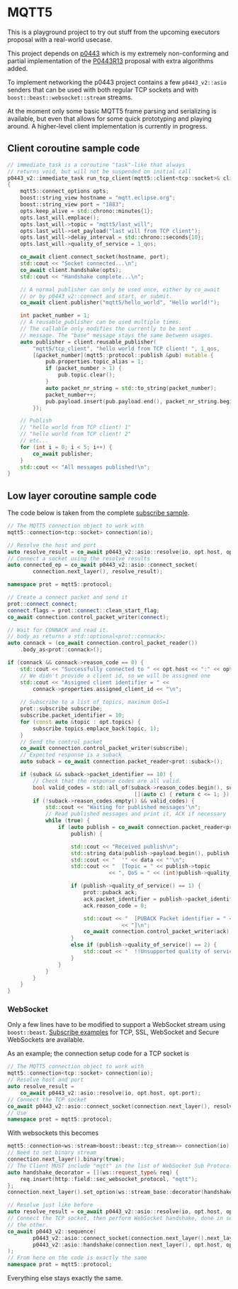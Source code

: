# MQTT5
This is a playground project to try out stuff from the upcoming executors proposal with a real-world usecase.

This project depends on [p0443](https://github.com/AndWass/p0443) which is my extremely non-conforming and partial implementation of the [P0443R13](http://www.open-std.org/jtc1/sc22/wg21/docs/papers/2020/p0443r13.html) proposal with extra algorithms added.

To implement networking the p0443 project contains a few `p0443_v2::asio` senders that can be used with both regular TCP sockets and with `boost::beast::websocket::stream` streams.

At the moment only some basic MQTT5 frame parsing and serializing is available, but even that allows for some quick prototyping and playing around. A higher-level client implementation is currently in progress.

## Client coroutine sample code

```cpp
// immediate_task is a coroutine "task"-like that always
// returns void, but will not be suspended on initial call
p0443_v2::immediate_task run_tcp_client(mqtt5::client<tcp::socket>& client)
{
    mqtt5::connect_options opts;
    boost::string_view hostname = "mqtt.eclipse.org";
    boost::string_view port = "1883";
    opts.keep_alive = std::chrono::minutes{1};
    opts.last_will.emplace();
    opts.last_will->topic = "mqtt5/last_will";
    opts.last_will->set_payload("last will from TCP client");
    opts.last_will->delay_interval = std::chrono::seconds{10};
    opts.last_will->quality_of_service = 1_qos;

    co_await client.connect_socket(hostname, port);
    std::cout << "Socket connected...\n";
    co_await client.handshake(opts);
    std::cout << "Handshake complete...\n";

    // A normal publisher can only be used once, either by co_await
    // or by p0443_v2::connect and start, or submit.
    co_await client.publisher("mqtt5/hello_world", "Hello world!");

    int packet_number = 1;
    // A reusable_publisher can be used multiple times.
    // The callable only modifies the currently to be sent
    // message. The "base" message stays the same between usages.
    auto publisher = client.reusable_publisher(
        "mqtt5/tcp_client", "hello world from TCP client! ", 1_qos,
        [&packet_number](mqtt5::protocol::publish &pub) mutable {
            pub.properties.topic_alias = 1;
            if (packet_number > 1) {
                pub.topic.clear();
            }
            auto packet_nr_string = std::to_string(packet_number);
            packet_number++;
            pub.payload.insert(pub.payload.end(), packet_nr_string.begin(), packet_nr_string.end());
        });

    // Publish
    // "hello world from TCP client! 1"
    // "hello world from TCP client! 2"
    // etc...
    for (int i = 0; i < 5; i++) {
        co_await publisher;
    }
    std::cout << "All messages published!\n";
}
```

## Low layer coroutine sample code

The code below is taken from the complete [subscribe sample](https://github.com/AndWass/mqtt5/blob/master/samples/subscribe/sample-subscribe.cpp).

```cpp
// The MQTT5 connection object to work with
mqtt5::connection<tcp::socket> connection(io);

// Resolve the host and port
auto resolve_result = co_await p0443_v2::asio::resolve(io, opt.host, opt.port);
// Connect a socket using the resolve results
auto connected_ep = co_await p0443_v2::asio::connect_socket(
        connection.next_layer(), resolve_result);

namespace prot = mqtt5::protocol;

// Create a connect packet and send it
prot::connect connect;
connect.flags = prot::connect::clean_start_flag;
co_await connection.control_packet_writer(connect);

// Wait for CONNACK and read it.
// body_as returns a std::optional<prot::connack>;
auto connack = (co_await connection.control_packet_reader())
    .body_as<prot::connack>();

if (connack && connack->reason_code == 0) {
    std::cout << "Successfully connected to " << opt.host << ":" << opt.port << std::endl;
    // We didn't provide a client id, so we will be assigned one
    std::cout << "Assigned client identifier = " <<
        connack->properties.assigned_client_id << "\n";
    
    // Subscribe to a list of topics, maximum QoS=1
    prot::subscribe subscribe;
    subscribe.packet_identifier = 10;
    for (const auto &topic : opt.topics) {
        subscribe.topics.emplace_back(topic, 1);
    }
    // Send the control packet
    co_await connection.control_packet_writer(subscribe);
    // Expected response is a suback
    auto suback = co_await connection.packet_reader<prot::suback>();

    if (suback && suback->packet_identifier == 10) {
        // Check that the response codes are all valid.
        bool valid_codes = std::all_of(suback->reason_codes.begin(), suback->reason_codes.end(),
                                        [](auto c) { return c <= 1; });
        if (!suback->reason_codes.empty() && valid_codes) {
            std::cout << "Waiting for published messages'\n";
            // Read published messages and print it, ACK if necessary
            while (true) {
                if (auto publish = co_await connection.packet_reader<prot::publish>();
                    publish) {

                    std::cout << "Received publish\n";
                    std::string data(publish->payload.begin(), publish->payload.end());
                    std::cout << "  '" << data << "'\n";
                    std::cout << "  [Topic = " << publish->topic
                                << ", QoS = " << (int)publish->quality_of_service() << "]\n";

                    if (publish->quality_of_service() == 1) {
                        prot::puback ack;
                        ack.packet_identifier = publish->packet_identifier;
                        ack.reason_code = 0;

                        std::cout << "  [PUBACK Packet identifier = " << ack.packet_identifier
                                    << "]\n";
                        co_await connection.control_packet_writer(ack);
                    }
                    else if (publish->quality_of_service() == 2) {
                        std::cout << "  !!Unsupported quality of service\n";
                    }
                }
            }
        }
    }
}
```

### WebSocket

Only a few lines have to be modified to support a WebSocket stream using `boost::beast`. [Subscribe examples](https://github.com/AndWass/mqtt5/tree/master/samples/subscribe) for TCP, SSL, WebSocket and Secure WebSockets are available.

As an example; the connection setup code for a TCP socket is

```cpp
// The MQTT5 connection object to work with
mqtt5::connection<tcp::socket> connection(io);
// Resolve host and port
auto resolve_result =
    co_await p0443_v2::asio::resolve(io, opt.host, opt.port);
// Connect the TCP socket
co_await p0443_v2::asio::connect_socket(connection.next_layer(), resolve_result);
// Use
namespace prot = mqtt5::protocol;
```

With websockets this becomes

```cpp
mqtt5::connection<ws::stream<boost::beast::tcp_stream>> connection(io);
// Need to set binary stream
connection.next_layer().binary(true);
// The Client MUST include "mqtt" in the list of WebSocket Sub Protocols it offers
auto handshake_decorator = [](ws::request_type& req) {
    req.insert(http::field::sec_websocket_protocol, "mqtt");
};
connection.next_layer().set_option(ws::stream_base::decorator(handshake_decorator));

// Resolve just like before
auto resolve_result = co_await p0443_v2::asio::resolve(io, opt.host, opt.port);
// Connect the TCP socket, then perform WebSocket handshake, done in sequence one after
// the other.
co_await p0443_v2::sequence(
        p0443_v2::asio::connect_socket(connection.next_layer().next_layer(), resolve_result),
        p0443_v2::asio::handshake(connection.next_layer(), opt.host, opt.url)
);
// From here on the code is exactly the same
namespace prot = mqtt5::protocol;
```

Everything else stays exactly the same.